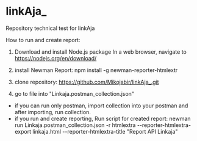 # linkAja_
Repository technical test for linkAja

How to run and create report:

1. Download and install Node.js package
In a web browser, navigate to https://nodejs.org/en/download/

2. install Newman Report:
npm install -g newman-reporter-htmlextr

3. clone repository:
https://github.com/Mikojabir/linkAja_.git

4. go to file into "Linkaja.postman_collection.json" 
- if you can run only postman, import collection into your postman and after importing, run collection.
- if you run and create reporting, Run script for created report:
newman run Linkaja.postman_collection.json -r htmlextra --reporter-htmlextra-export linkaja.html --reporter-htmlextra-title "Report API Linkaja"
